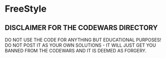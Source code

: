 # FreeStyle

## DISCLAIMER FOR THE CODEWARS DIRECTORY

DO NOT USE THE CODE FOR ANYTHING BUT EDUCATIONAL PURPOSES!
DO NOT POST IT AS YOUR OWN SOLUTIONS - IT WILL JUST GET YOU BANNED FROM THE CODEWARS AND IT IS DEEMED AS FORGERY.
